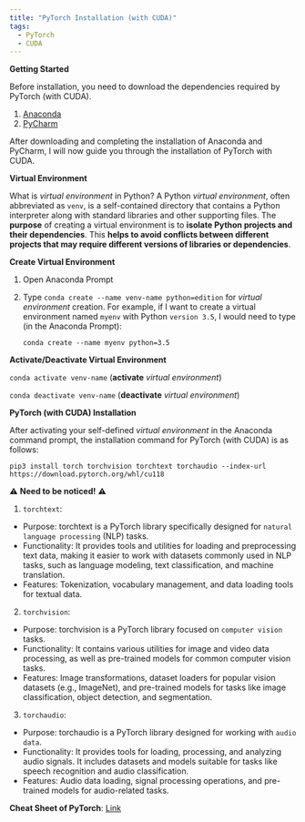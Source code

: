 ```yaml
---
title: "PyTorch Installation (with CUDA)"
tags:
  - PyTorch
  - CUDA
---
```


**Getting Started**

Before installation, you need to download the dependencies required by PyTorch (with CUDA).

1. [Anaconda](https://www.anaconda.com/)
2. [PyCharm](https://www.jetbrains.com/pycharm/)

After downloading and completing the installation of Anaconda and PyCharm, I will now guide you through the installation of PyTorch with CUDA.

**Virtual Environment**

What is _virtual environment_ in Python? A Python _virtual environment_, often abbreviated as `venv`, is a self-contained directory that contains a Python interpreter along with standard libraries and other supporting files. The **purpose** of creating a virtual environment is to **isolate Python projects and their dependencies**. This **helps to avoid conflicts between different projects that may require different versions of libraries or dependencies**.

**Create Virtual Environment**

1. Open Anaconda Prompt
2. Type `conda create --name venv-name python=edition` for _virtual environment_ creation. For example, if I want to create a virtual environment named `myenv` with Python `version 3.5`, I would need to type (in the Anaconda Prompt):
   
   `conda create --name myenv python=3.5`

**Activate/Deactivate Virtual Environment**

`conda activate venv-name` (**activate** _virtual environment_)

`conda deactivate venv-name` (**deactivate** _virtual environment_)

**PyTorch (with CUDA) Installation**

After activating your self-defined _virtual environment_ in the Anaconda command prompt, the installation command for PyTorch (with CUDA) is as follows:

    pip3 install torch torchvision torchtext torchaudio --index-url https://download.pytorch.org/whl/cu118

⚠️ **Need to be noticed!** ⚠️ 

1. `torchtext`:

- Purpose: torchtext is a PyTorch library specifically designed for `natural language processing` (NLP) tasks.
- Functionality: It provides tools and utilities for loading and preprocessing text data, making it easier to work with datasets commonly used in NLP tasks, such as language modeling, text classification, and machine translation.
- Features: Tokenization, vocabulary management, and data loading tools for textual data.

2. `torchvision`:

- Purpose: torchvision is a PyTorch library focused on `computer vision` tasks.
- Functionality: It contains various utilities for image and video data processing, as well as pre-trained models for common computer vision tasks.
- Features: Image transformations, dataset loaders for popular vision datasets (e.g., ImageNet), and pre-trained models for tasks like image classification, object detection, and segmentation.

3. `torchaudio`:

- Purpose: torchaudio is a PyTorch library designed for working with `audio data`.
- Functionality: It provides tools for loading, processing, and analyzing audio signals. It includes datasets and models suitable for tasks like speech recognition and audio classification.
- Features: Audio data loading, signal processing operations, and pre-trained models for audio-related tasks.


**Cheat Sheet of PyTorch**: [Link](https://hackmd.io/@rh0jTfFDTO6SteMDq91tgg/HkDRHKLrU)
